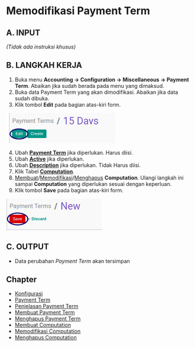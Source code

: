 # Memodifikasi Payment Term

## A. INPUT

*(Tidak ada instruksi khusus)*

## B. LANGKAH KERJA

1. Buka menu **Accounting -> Configuration -> Miscellaneous -> Payment Term**. Abaikan jika sudah berada pada menu yang dimaksud.
2. Buka data Payment Term yang akan dimodifikasi. Abaikan jika data sudah dibuka.
3. Klik tombol **Edit** pada bagian atas-kiri form.

![](../../img/payment-term/tombol-edit.png)

4. Ubah **[Payment Term](./penjelasan.md#field-name)** jika diperlukan. Harus diisi.
5. Ubah **[Active](./penjelasan.md#field-active)** jika diperlukan.
6. Ubah **[Description](./penjelasan.md#field-description)** jika diperlukan. Tidak Harus diisi.
7. Klik Tabel **[Computation](./penjelasan.md#detail-computation)**.
8. <a name="l8">[Membuat](./membuat-computation.md)/[Memodifikasi](./memodifikasi-computation.md)/[Menghapus](./menghapus-computation.md) **Computation**</a>. Ulangi langkah ini sampai **Computation** yang diperlukan sesuai dengan keperluan.
9. Klik tombol **Save** pada bagian atas-kiri form.

![](../../img/payment-term/tombol-save.png)

## C. OUTPUT

* Data perubahan *Payment Term* akan tersimpan

## Chapter

- [Konfigurasi](../../konfigurasi.md)
- [Payment Term](../payment-term.md)
- [Penjelasan Payment Term](penjelasan.md)
- [Membuat Payment Term](membuat.md)
- [Menghapus Payment Term](menghapus.md)
- [Membuat Computation](membuat-computation.md)
- [Memodifikasi Computation](memodifikasi-computation.md)
- [Menghapus Computation](menghapus-computation.md)
